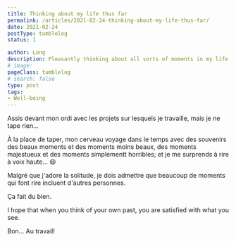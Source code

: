 ```yaml
---
title: Thinking about my life thus far
permalink: /articles/2021-02-24-thinking-about-my-life-thus-far/
date: 2021-02-24
postType: tumblelog
status: 1

author: Long
description: Pleasantly thinking about all sorts of moments in my life and quite satisfied with this life so far. Hoping you are satisfied with your life too.
# image:
pageClass: tumblelog
# search: false
type: post
tags:
- Well-being
---
```


Assis devant mon ordi avec les projets sur lesquels je travaille, mais je ne tape rien...

À la place de taper, mon cerveau voyage dans le temps avec des souvenirs des beaux moments et des moments moins beaux, des moments majestueux et des moments simplementt horribles; et je me surprends à rire à voix haute... 😆

Malgré que j'adore la solitude, je dois admettre que beaucoup de moments qui font rire incluent d'autres personnes.

Ça fait du bien.

I hope that when you think of your own past, you are satisfied with what you see.

Bon... Au travail!
